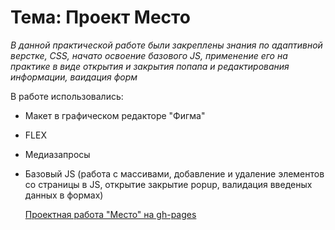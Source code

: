# Тема: **Проект Место**  

*В данной практической работе были закреплены знания по адаптивной верстке, CSS, начато освоение базового JS, применение его на практике в виде открытия и закрытия попапа и редактирования информации, ваидация форм*  

В работе использовались:
* Макет в графическом редакторе "Фигма"  
* FLEX  
* Медиазапросы  
* Базовый JS (работа с массивами, добавление и удаление элементов со страницы в JS, открытие закрытие popup, валидация введеных данных в формах)
  
    
    [Проектная работа "Место" на gh-pages](https://leisanmingalieva.github.io/mesto/ "Место")